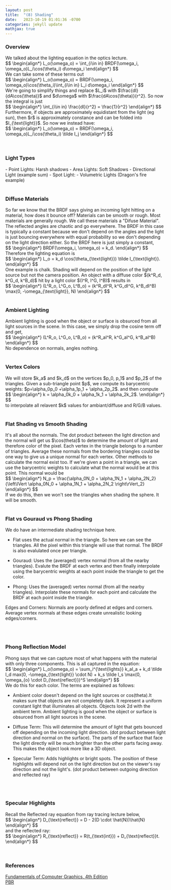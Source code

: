 ```yaml
---
layout: post
title:  "(8) Shading"
date:   2023-10-19 01:01:36 -0700
categories: jekyll update
mathjax: true
---
```

<!------------------------------------------------------------------------------------>
<h3>Overview</h3>
We talked about the lighting equation in the optics lecture.
<div>
$$
\begin{align*}
L_o(\omega_o) = \int_{i\in in} BRDF(\omega_i, \omega_o)L_i\cos(\theta_i) d\omega_i
\end{align*}
$$
</div>
We can take some of these terms out
<div>
$$
\begin{align*}
L_o(\omega_o) = BRDF(\omega_i, \omega_o)\cos(\theta_i)\int_{i\in in} L_i d\omega_i
\end{align*}
$$
</div>
We're going to simplify things and replace $L_i$ with $\frac{dI}{dA\cos(\theta)}$ and $d\omega$ with $\frac{dA\cos(\theta)}{r^2}. So now the integral is just
<div>
$$
\begin{align*}
\int_{i\in in} \frac{dI}{r^2} = \frac{1}{r^2}
\end{align*}
$$
</div>
Furthermore, if objects are approximately equidistant from the light (eg sun), then $r$ is approximately constance and can be folded into $I_{\text{light}}$. So now we instead have:
<div>
$$
\begin{align*}
L_o(\omega_o) = BRDF(\omega_i, \omega_o)L_i\cos(\theta_i) \tilde I_j
\end{align*}
$$
</div>




<br>
<br>
<!------------------------------------------------------------------------------------>
<h3>Light Types</h3>
- Point Lights: Harsh shadows
- Area Lights: Soft Shadows
- Directional Light (example sum)
- Spot Light: 
- Volumetric Lights (Dragon's fire example)






<br>
<br>
<!------------------------------------------------------------------------------------>
<h3>Diffuse Materials</h3>
So far we know that the BRDF says giving an incoming light hitting on a material, how does it bounce off? Materials can be smooth or rough. Most materials are generally rough. We call these materials a "Difuse Material". The reflected angles are chaotic and go everywhere. The BRDF in this case is typically a constant because we don't depend on the angles and the light is just bouncing everywhere with equal probability so we don't depending on the light direction either. So the BRDF here is just simply a constant,
<div>
$$
\begin{align*}
BRDF(\omega_i, \omega_o) = k_d.
\end{align*}
$$
</div>
Therefore the lighting equation is 
<div>
$$
\begin{align*}
L_o = k_d \cos(\theta_{\text{light}}) \tilde I_{\text{light}}.
\end{align*}
$$
</div>
One example is chalk. Shading will depend on the position of the light source but not the camera position. An object with a diffuse color $(k^R_d, k^G_d, k^B_d)$ hit by a light color $(I^R, I^G, I^B)$ results in
<div>
$$
\begin{align*}
(L^R_o, L^G_o, L^B_o) = (k^R_dI^R, k^G_dI^G, k^B_dI^B) \max(0, -\omega_{\text{light}}, N)
\end{align*}
$$
</div>
<br>
<!------------------------------------------------------------------------------------>
<h3>Ambient Lighting</h3>
Ambient lighting is good when the object or surface is obsurced from all light sources in the scene. In this case, we simply drop the cosine term off and get,
<div>
$$
\begin{align*}
(L^R_o, L^G_o, L^B_o) = (k^R_aI^R, k^G_aI^G, k^B_aI^B)
\end{align*}
$$
</div>
No dependence on normals, angles nothing.
<br>
<br>
<!------------------------------------------------------------------------------------>
<h3>Vertex Colors</h3>
We will store $k_a$ and $k_d$ on the vertices $p_0, p_1$ and $p_2$ of the triangles. Given a sub-triangle point $p$, we compute its barycentric weights: $p=\alpha_0p_0 +\alpha_1p_1 + \alpha_2p_2$. and then compute
<div>
$$
\begin{align*}
k = \alpha_0k_0 + \alpha_1k_1 + \alpha_2k_2$.
\end{align*}
$$
</div>
to interpolate all relavent $k$ values for ambiant/diffuse and R/G/B values.
<br>
<br>
<!------------------------------------------------------------------------------------>
<h3>Flat Shading vs Smooth Shading</h3>
It's all about the normals. The dot product between the light direction and the normal will get us $\cos(theta)$ to determine the amount of light and therefore color of the pixel. Each vertex in the triangle belongs to a number of triangles. Average these normals from the bordering triangles could be one way to give us a unique normal for each vertex. Other methods to calculate the normal exist too. If we're given a point in a triangle, we can use the barycentric weights to calculate what the normal would be at this point. This normal would be
<div>
$$
\begin{align*}
N_p = \frac{\alpha_0N_0 + \alpha_1N_1 + \alpha_2N_2}{\left\lVert \alpha_0N_0 + \alpha_1N_1 + \alpha_2N_2 \right\rVert_2}
\end{align*}
$$
</div>
If we do this, then we won't see the triangles when shading the sphere. It will be smooth.
<br>
<br>
<!------------------------------------------------------------------------------------>
<h3>Flat vs Gouraud vs Phong Shading</h3>
We do have an intermediate shading technique here.

- Flat uses the actual normal in the triangle. So here we can see the triangles. All the pixel within this triangle will use that normal. The BRDF is also evalulated once per triangle.

- Gouraud: Uses the (averaged) vertex normal (from all the nearby triangles). Evalute the BRDF at each vertex and then finally interpolate using the barycentric weights at each point inside the triangle to get the color.

- Phong: Uses the (averaged) vertex normal (from all the nearby triangles). Interpolate these normals for each point and calculate the BRDF at each point inside the triangle.

Edges and Corners:
Normals are poorly defined at edges and corners. Average vertex normals at these edges create unrealistic looking edges/corners. 

<br>
<br>
<!------------------------------------------------------------------------------------>
<h3>Phong Reflection Model</h3>
Phong says that we can capture most of what happens with the material with only three components. This is all captured in the equation:
<div>
$$
\begin{align*}
L_o(\omega_o) = \sum_i^{\text{lights}} k_aI_a + k_d \tilde I_d max(0, -\omega_{\text{light}} \cdot N) + k_s \tilde I_s \max(0, \omega_{o} \cdot D_{\text{reflect}})^S
\end{align*}
$$
</div>
We do this for each color. The terms are explained as follows:

- Ambient color doesn't depend on the light sources or cos(theta).It makes sure that objects are not completely dark. It represent a uniform constant light that illuminates all objects. Objects look 2d with the ambient term. Ambient lighting is good when the object or surface is obsurced from all light sources in the scene.

- Diffuse Term: This will determine the amount of light that gets bounced off depending on the incoming light direction. (dot product between light direction and normal on the surface). The parts of the surface that face the light directly will be much brighter than the other parts facing away. This makes the object look more like a 3D object.

- Specular Term: Adds highlights or bright spots. The position of these highlights will depend not on the light direction but on the viewer's ray direction and not the light's. (dot product between outgoing direction and reflected ray)



<br>
<br>
<!------------------------------------------------------------------------------------>
<h3>Specular Highlights</h3>
Recall the Reflected ray equation from ray tracing lecture below,
<div>
$$
\begin{align*}
D_{\text{reflect}} = D - 2(D \cdot \hat{N})\hat{N}
\end{align*}
$$
</div>
and the reflected ray:
<div>
$$
\begin{align*}
R_{\text{reflect}} = R(t_{\text{int}}) + D_{\text{reflect}}t.
\end{align*}
$$
</div>


























<br>
<br>
<!------------------------------------------------------------------------------------>
<h3>References</h3>
<a href="https://www.amazon.com/Fundamentals-Computer-Graphics-Steve-Marschner/dp/1482229390">Fundamentals of Computer Graphics, 4th Edition</a>
<br>
<a href="https://www.pbr-book.org/3ed-2018/Introduction/Photorealistic_Rendering_and_the_Ray-Tracing_Algorithm"> PBR </a>
<br>
<br>




























